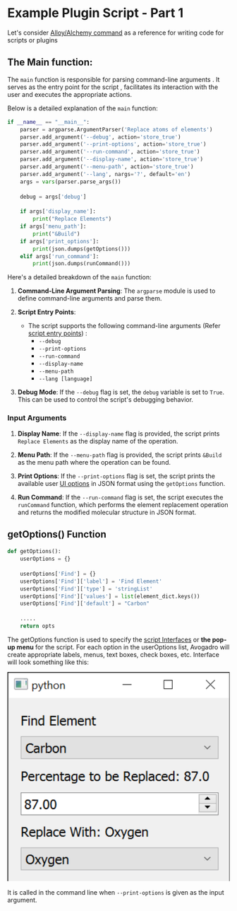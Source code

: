 # Example Plugin Script - Part 1
Let's consider [Alloy/Alchemy command](https://github.com/OpenChemistry/avogadro-commands/blob/master/replace.py) as a reference for writing code for scripts or plugins

## The Main function:
The `main` function is responsible for parsing command-line arguments . It serves as the entry point for the script , facilitates its interaction with the user and executes the appropriate actions. 

Below is a detailed explanation of the `main` function:

```python
if __name__ == "__main__":
    parser = argparse.ArgumentParser('Replace atoms of elements')
    parser.add_argument('--debug', action='store_true')
    parser.add_argument('--print-options', action='store_true')
    parser.add_argument('--run-command', action='store_true')
    parser.add_argument('--display-name', action='store_true')
    parser.add_argument('--menu-path', action='store_true')
    parser.add_argument('--lang', nargs='?', default='en')
    args = vars(parser.parse_args())

    debug = args['debug']

    if args['display_name']:
        print("Replace Elements")
    if args['menu_path']:
        print("&Build")
    if args['print_options']:
        print(json.dumps(getOptions()))
    elif args['run_command']:
        print(json.dumps(runCommand()))
```

Here's a detailed breakdown of the `main` function:

1. **Command-Line Argument Parsing**:
   The `argparse` module is used to define command-line arguments and parse them.

2. **Script Entry Points**:
   - The script supports the following command-line arguments (Refer [script entry points](https://two.avogadro.cc/scripts/commands.html#script-entry-points)) :
     - `--debug`
     - `--print-options`
     - `--run-command`
     - `--display-name`
     - `--menu-path`
     - `--lang [language]`


3. **Debug Mode**:
   If the `--debug` flag is set, the `debug` variable is set to `True`. This can be used to control the script's debugging behavior.

 ### Input Arguments  

1. **Display Name**:
   If the `--display-name` flag is provided, the script prints ``Replace Elements`` as the display name of the operation.

2. **Menu Path**:
   If the `--menu-path` flag is provided, the script prints ``&Build`` as the menu path where the operation can be found.
2. **Print Options**:
   If the `--print-options` flag is set, the script prints the available user [UI options](https://two.avogadro.cc/scripts/commands.html#specifying-ui-options-with-print-options) in JSON format using the `getOptions` function.

7. **Run Command**:
   If the `--run-command` flag is set, the script executes the `runCommand` function, which performs the element replacement operation and returns the modified molecular structure in JSON format.

##  getOptions() Function
```python
def getOptions():
    userOptions = {}

    userOptions['Find'] = {}
    userOptions['Find']['label'] = 'Find Element'
    userOptions['Find']['type'] = 'stringList'
    userOptions['Find']['values'] = list(element_dict.keys())
    userOptions['Find']['default'] = "Carbon"

    .....
    return opts
```
The getOptions function is used to specify the [script Interfaces](https://two.avogadro.cc/scripts/inte**rface.html#script-interfaces) or **the pop-up menu** for the script. For each option in the userOptions list, Avogadro will create appropriate labels, menus, text boxes, check boxes, etc.
Interface will look something like this:

![Alt text](./screenshots/image-6.png)

It is called in the command line when `--print-options` is given as the input argument. 

